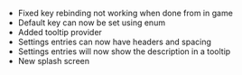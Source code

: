 - Fixed key rebinding not working when done from in game
- Default key can now be set using enum
- Added tooltip provider
- Settings entries can now have headers and spacing
- Settings entries will now show the description in a tooltip
- New splash screen